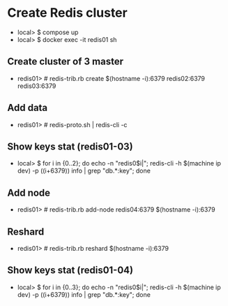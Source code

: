 # Create Redis cluster

* local> $ compose up
* local> $ docker exec -it redis01 sh

## Create cluster of 3 master

* redis01> # redis-trib.rb create $(hostname -i):6379 redis02:6379 redis03:6379

## Add data

* redis01> # redis-proto.sh | redis-cli -c

## Show keys stat (redis01-03)

* local> $ for i in {0..2}; do echo -n "redis0$i|"; redis-cli -h $(machine ip dev) -p $(($i+6379)) info | grep "db.*:key"; done

## Add node

* redis01> # redis-trib.rb add-node redis04:6379 $(hostname -i):6379

## Reshard

* redis01> # redis-trib.rb reshard $(hostname -i):6379

## Show keys stat (redis01-04)

* local> $ for i in {0..3}; do echo -n "redis0$i|"; redis-cli -h $(machine ip dev) -p $(($i+6379)) info | grep "db.*:key"; done
